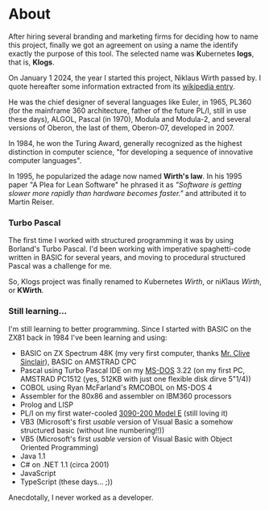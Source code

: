 # About
After hiring several branding and marketing firms for deciding how to name this project, finally we got an agreement on using a name the identify exactly the purpose of this tool. The selected name was **K**ubernetes **logs**, that is, **Klogs**.

On January 1 2024, the year I started this project, Niklaus Wirth passed by. I quote hereafter some information extracted from its [wikipedia entry](https://en.wikipedia.org/wiki/Niklaus_Wirth).

He was the chief designer of several languages like Euler, in 1965, PL360 (for the mainframe 360 architecture, father of the future PL/I, still in use these days), ALGOL, Pascal (in 1970), Modula and Modula-2, and several versions of Oberon, the last of them, Oberon-07, developed in 2007.

In 1984, he won the Turing Award, generally recognized as the highest distinction in computer science, "for developing a sequence of innovative computer languages".

In 1995, he popularized the adage now named **Wirth's law**. In his 1995 paper "A Plea for Lean Software" he phrased it as *"Software is getting slower more rapidly than hardware becomes faster."* and attributed it to Martin Reiser.

### Turbo Pascal
The first time I worked with structured programming it was by using Borland's Turbo Pascal. I'd been working with imperative spaghetti-code written in BASIC for several years, and moving to procedural structured Pascal was a challenge for me.

So, Klogs project was finally renamed to *K*ubernetes *Wirth*, or ni*K*laus *Wirth*, or **KWirth**.

### Still learning...
I'm still learning to better programming. Since I started with BASIC on the ZX81 back in 1984 I've been learning and using:

  - BASIC on ZX Spectrum 48K (my very first computer, thanks [Mr. Clive Sinclair](https://en.wikipedia.org/wiki/Clive_Sinclair)), BASIC on AMSTRAD CPC
  - Pascal using Turbo Pascal IDE on my [MS-DOS](https://en.wikipedia.org/wiki/MS-DOS) 3.22 (on my first PC, AMSTRAD PC1512 (yes, 512KB with just one flexible disk dirve 5"1/4))
  - COBOL using Ryan McFarland's RMCOBOL on MS-DOS 4
  - Assembler for the 80x86 and assembler on IBM360 processors
  - Prolog and LISP
  - PL/I on my first water-cooled [3090-200 Model E](https://en.wikipedia.org/wiki/IBM_3090) (still loving it)
  - VB3 (Microsoft's first *usable* version of Visual Basic a somehow structured basic (without line numbering!!))
  - VB5 (Microsoft's first *usable* version of Visual Basic with Object Oriented Programming)
  - Java 1.1
  - C# on .NET 1.1 (circa 2001)
  - JavaScript
  - TypeScript (these days... ;)) 

Anecdotally, I never worked as a developer.
